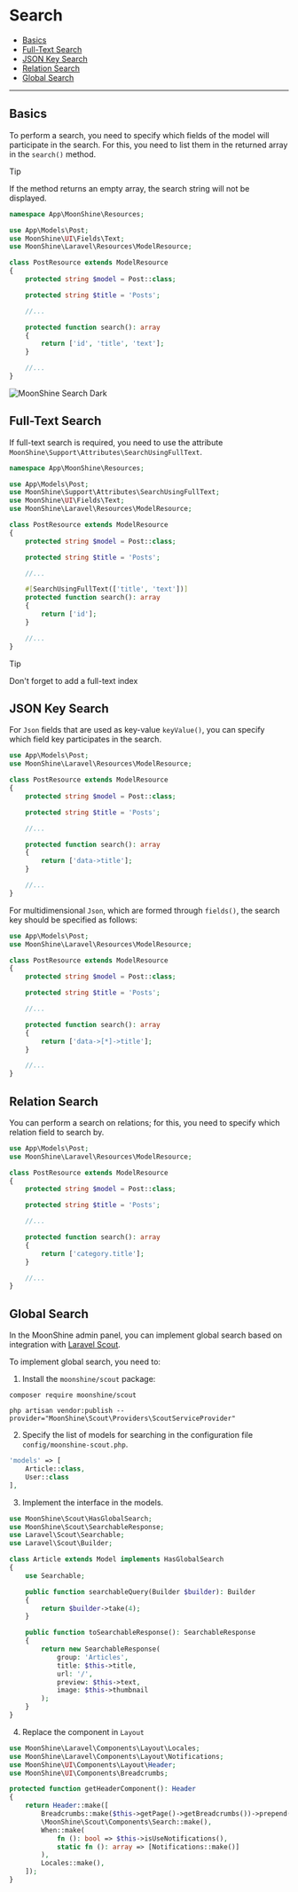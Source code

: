 # Search

- [Basics](#basics)
- [Full-Text Search](#fulltext)
- [JSON Key Search](#json)
- [Relation Search](#relation)
- [Global Search](#global)

---

<a name="basics"></a>
## Basics

To perform a search, you need to specify which fields of the model will participate in the search. For this, you need to list them in the returned array in the `search()` method.

> [!TIP] 
> If the method returns an empty array, the search string will not be displayed.

```php
namespace App\MoonShine\Resources;

use App\Models\Post;
use MoonShine\UI\Fields\Text;
use MoonShine\Laravel\Resources\ModelResource;

class PostResource extends ModelResource
{
    protected string $model = Post::class;

    protected string $title = 'Posts';

    //...

    protected function search(): array
    {
        return ['id', 'title', 'text'];
    }

    //...
}
```

![MoonShine Search Dark](https://raw.githubusercontent.com/moonshine-software/doc/3.x/resources/screenshots/search_dark.png)

<a name="fulltext"></a>
## Full-Text Search

If full-text search is required, you need to use the attribute `MoonShine\Support\Attributes\SearchUsingFullText`.

```php
namespace App\MoonShine\Resources;

use App\Models\Post;
use MoonShine\Support\Attributes\SearchUsingFullText;
use MoonShine\UI\Fields\Text;
use MoonShine\Laravel\Resources\ModelResource;

class PostResource extends ModelResource
{
    protected string $model = Post::class;

    protected string $title = 'Posts';

    //...

    #[SearchUsingFullText(['title', 'text'])]
    protected function search(): array
    {
        return ['id'];
    }

    //...
}
```

> [!TIP] 
> Don't forget to add a full-text index

<a name="json"></a>
## JSON Key Search

For `Json` fields that are used as key-value `keyValue()`, you can specify which field key participates in the search.

```php
use App\Models\Post;
use MoonShine\Laravel\Resources\ModelResource;

class PostResource extends ModelResource
{
    protected string $model = Post::class;

    protected string $title = 'Posts';

    //...

    protected function search(): array
    {
        return ['data->title'];
    }

    //...
}
```

For multidimensional `Json`, which are formed through `fields()`, the search key should be specified as follows:

```php
use App\Models\Post;
use MoonShine\Laravel\Resources\ModelResource;

class PostResource extends ModelResource
{
    protected string $model = Post::class;

    protected string $title = 'Posts';

    //...

    protected function search(): array
    {
        return ['data->[*]->title'];
    }

    //...
}
```

<a name="relation"></a>
## Relation Search

You can perform a search on relations; for this, you need to specify which relation field to search by.

```php
use App\Models\Post;
use MoonShine\Laravel\Resources\ModelResource;

class PostResource extends ModelResource
{
    protected string $model = Post::class;

    protected string $title = 'Posts';

    //...

    protected function search(): array
    {
        return ['category.title'];
    }

    //...
}
```

<a name="global"></a>
## Global Search

In the MoonShine admin panel, you can implement global search based on integration with
[Laravel Scout](https://laravel.com/docs/scout).

To implement global search, you need to:

1. Install the `moonshine/scout` package:

```shell
composer require moonshine/scout
```

```shell
php artisan vendor:publish --provider="MoonShine\Scout\Providers\ScoutServiceProvider"
```

2. Specify the list of models for searching in the configuration file `config/moonshine-scout.php`.

```php
'models' => [
    Article::class,
    User::class
],
```

3. Implement the interface in the models.

```php
use MoonShine\Scout\HasGlobalSearch;
use MoonShine\Scout\SearchableResponse;
use Laravel\Scout\Searchable;
use Laravel\Scout\Builder;

class Article extends Model implements HasGlobalSearch
{
    use Searchable;

    public function searchableQuery(Builder $builder): Builder
    {
        return $builder->take(4);
    }

    public function toSearchableResponse(): SearchableResponse
    {
        return new SearchableResponse(
            group: 'Articles',
            title: $this->title,
            url: '/',
            preview: $this->text,
            image: $this->thumbnail
        );
    }
}
```

4. Replace the component in `Layout`

```php
use MoonShine\Laravel\Components\Layout\Locales;
use MoonShine\Laravel\Components\Layout\Notifications;
use MoonShine\UI\Components\Layout\Header;
use MoonShine\UI\Components\Breadcrumbs;

protected function getHeaderComponent(): Header
{
    return Header::make([
        Breadcrumbs::make($this->getPage()->getBreadcrumbs())->prepend($this->getHomeUrl(), icon: 'home'),
        \MoonShine\Scout\Components\Search::make(),
        When::make(
            fn (): bool => $this->isUseNotifications(),
            static fn (): array => [Notifications::make()]
        ),
        Locales::make(),
    ]);
}
```